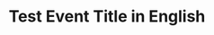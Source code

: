 ---
type: phd-thesis-defense
title: Test Event Title in English
name: 
datetime: 2025-12-12T09:00:00
duration: 1h
location: USA
---
